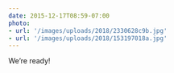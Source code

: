 ```yaml
---
date: 2015-12-17T08:59-07:00
photo:
- url: '/images/uploads/2018/2330628c9b.jpg'
- url: '/images/uploads/2018/153197018a.jpg'
---
```

We’re ready!
